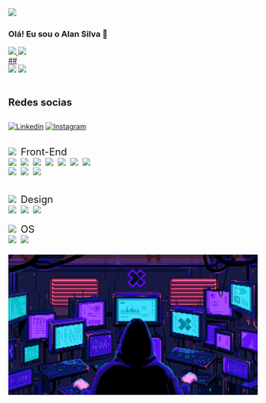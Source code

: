 <div style="display: inline-block; width: 130px;">
<img style="width:250px;" src="https://images-wixmp-ed30a86b8c4ca887773594c2.wixmp.com/f/6b40dadb-9903-4377-b45b-8fc93cec3d16/d7aa7pj-617b78e6-983a-4b32-8ef7-2c3b34a288f6.gif?token=eyJ0eXAiOiJKV1QiLCJhbGciOiJIUzI1NiJ9.eyJzdWIiOiJ1cm46YXBwOjdlMGQxODg5ODIyNjQzNzNhNWYwZDQxNWVhMGQyNmUwIiwiaXNzIjoidXJuOmFwcDo3ZTBkMTg4OTgyMjY0MzczYTVmMGQ0MTVlYTBkMjZlMCIsIm9iaiI6W1t7InBhdGgiOiJcL2ZcLzZiNDBkYWRiLTk5MDMtNDM3Ny1iNDViLThmYzkzY2VjM2QxNlwvZDdhYTdwai02MTdiNzhlNi05ODNhLTRiMzItOGVmNy0yYzNiMzRhMjg4ZjYuZ2lmIn1dXSwiYXVkIjpbInVybjpzZXJ2aWNlOmZpbGUuZG93bmxvYWQiXX0.Yuvj1lgQ3x1HnDbO0jxHdIV6wHdGXmcBgnu9cT7taeo"/>
</div>

###  Olá! Eu sou o Alan Silva 👋
<div style="display: inline-block width: 1000px" >

<div>
  <a href="https://github.com/EdiGabriel22">
  <img height="150em" src="https://github-readme-stats.vercel.app/api?username=edigabriel22&show_icons=true&theme=dracula&include_all_commits=true&count_private=true"/>
  <img height="150em" src="https://github-readme-stats.vercel.app/api/top-langs/?username=edigabriel22&layout=compact&langs_count=7&theme=dracula"/>
</div> 
  ##
 
<div> 
  <a href = "mailto:edigabrielcontato@hotmail.com" target="blank"><img src="https://img.shields.io/badge/Microsoft_Outlook-0078D4?style=for-the-badge&logo=microsoft-outlook&logoColor=white" target="blank"></a>
  <a href="https://www.linkedin.com/in/edi-gabriel/" target="blank"><img src="https://img.shields.io/badge/-LinkedIn-%230077B5?style=for-the-badge&logo=linkedin&logoColor=white" target="blank"></a> 
 
</div>

</div>
<div style="display: inline-block; width: 100%;"><br/>
    <h1 style="font-size: 20px;">Redes socias</h1>
</div>

[![Linkedin](https://img.shields.io/badge/LinkedIn-0077B5?style=for-the-badge&logo=linkedin&logoColor=white)](https://www.linkedin.com/in/alan-silva-442530204/)
[![Instagram](	https://img.shields.io/badge/Instagram-E4405F?style=for-the-badge&logo=instagram&logoColor=white)](https://www.instagram.com/alandoscriativos/)

<div>
<div><br/>
    <img style="width:30px; margin-right: 5px; text-decoration: none" src="https://camo.githubusercontent.com/f5128dd221dc39e229baac065fd162e0d37eba01cc5c620986868ec443f0eb63/68747470733a2f2f7374617469632e77696b69612e6e6f636f6f6b69652e6e65742f6c6f676f70656469612f696d616765732f322f32392f4d6963726f736f66745f5061696e745f4c6f676f5f253238313939382d323030312532395f253238416c7465726e61746976652532392e706e672f7265766973696f6e2f6c61746573742f7363616c652d746f2d77696474682d646f776e2f3235303f63623d3230323030383232323332363237"> <a style="text-decoration:none; font-size: 20px;">Front-End</a>
    <div style="display: flex; position: relative; width:100%">
<div style="display: inline-block; width: 600px">
    <img style="display: inline-block; margin-right: 5px"src="https://camo.githubusercontent.com/a45e830af871724261e20c06728e743099389d5db1a5614518eab84660e488f8/68747470733a2f2f696d672e736869656c64732e696f2f62616467652f48544d4c352d4533344632363f266c6f676f3d68746d6c35266c6f676f436f6c6f723d7768697465"/> 
    <img style="display: inline-block; margin-right: 5px"src="https://camo.githubusercontent.com/1b0ac17b21c4f92c8a9cf08cb05ac9dcf9ce46a070293fb6a114360cabc0cfd2/68747470733a2f2f696d672e736869656c64732e696f2f62616467652f435353332d3135373242363f266c6f676f3d63737333266c6f676f436f6c6f723d7768697465"/> 
    <img style="display: inline-block; margin-right: 5px"src="https://camo.githubusercontent.com/c84c813999c8c18aa258d69445840454605508a0ddacac7c23d739f8e2aac9ef/68747470733a2f2f696d672e736869656c64732e696f2f62616467652f536173732d4343363639393f266c6f676f3d73617373266c6f676f436f6c6f723d7768697465"/> 
     <img style="display: inline-block; margin-right: 5px"src="https://camo.githubusercontent.com/7be2168caff6f078b885cac3cacf0bdb536198a0010ba807b3165524d687b836/68747470733a2f2f696d672e736869656c64732e696f2f62616467652f4a6176615363726970742d3332333333303f266c6f676f3d6a617661736372697074266c6f676f436f6c6f723d463744463145"/> 
     <img style="display: inline-block; margin-right: 5px"src="https://camo.githubusercontent.com/eb3c927a5399788c40aac3275995a1193067f664e197de2b57140835a8aad481/68747470733a2f2f696d672e736869656c64732e696f2f62616467652f547970655363726970742d3030374143433f266c6f676f3d74797065736372697074266c6f676f436f6c6f723d7768697465"/> 
     <img style="display: inline-block; margin-right: 5px"src="https://camo.githubusercontent.com/6ed08155432e8067723016bff7259abcec0053afc8324e78b2d5081d9a24fd60/68747470733a2f2f696d672e736869656c64732e696f2f62616467652f52656163742d3230323332413f266c6f676f3d7265616374266c6f676f436f6c6f723d363144414642"/> 
     <img style="display: inline-block; margin-right: 5px"src="https://camo.githubusercontent.com/52c8261df97f0cc05fe0881a0ee6a7fce522dd4eea055eabe3e820cf2bf0411a/68747470733a2f2f696d672e736869656c64732e696f2f62616467652f52656163745f4e61746976652d3230323332413f266c6f676f3d7265616374266c6f676f436f6c6f723d363144414642"/><br/> 
     <img style="display: inline-block; margin-right: 5px"src="https://camo.githubusercontent.com/c07dda27d234641c820e8c1f19d8c7f96b80dbc0d056121d0d7df82442715762/68747470733a2f2f696d672e736869656c64732e696f2f62616467652f426f6f7473747261702d3536334437433f266c6f676f3d626f6f747374726170266c6f676f436f6c6f723d7768697465"/>
      <img style="display: inline-block; margin-right: 5px"src="https://camo.githubusercontent.com/d6a84c274a5596e2bae9a20d90026f8d06dfd7f55d9074ce93f458b7a62d7664/68747470733a2f2f696d672e736869656c64732e696f2f62616467652f5461696c77696e645f4353532d3338423241433f266c6f676f3d7461696c77696e642d637373266c6f676f436f6c6f723d7768697465"/>
      <img style="display: inline-block; margin-right: 5px"src="https://camo.githubusercontent.com/a086db88ad9910244211d76f944f9ce294aaeb416517a39dc1fe67e8294c2bc7/68747470733a2f2f696d672e736869656c64732e696f2f62616467652f5675652e6a732d3335343935453f266c6f676f3d767565646f746a73266c6f676f436f6c6f723d344643303844"/>
</div>
</div>
</div>
</div>
<br/>

<div><br/>
    <img style="width:30px; margin-right: 5px; text-decoration: none" src="https://em-content.zobj.net/thumbs/120/facebook/327/paintbrush_1f58c-fe0f.png"> <a style="text-decoration:none; font-size: 20px;">Design</a>
</div>
<div style="display: flex">
<div style="display: inline-block; width: 600px">
    <img style="display: inline-block; margin-right: 5px"src="https://aleen42.github.io/badges/src/photoshop.svg"/> 
    <img style="display: inline-block; margin-right: 5px"src="https://aleen42.github.io/badges/src/after_effects.svg"/> 
    <img style="display: inline-block; margin-right: 5px; width: 65px"src="https://img.shields.io/badge/Figma-F24E1E?style=for-the-badge&logo=figma&logoColor=white"/> 
</div>
</div>        

<div><br/>
    <img style="width:30px; margin-right: 5px; text-decoration: none" src="https://camo.githubusercontent.com/79f1160345ad6e162555346902e85721962ace244babfb8323b5c601da251d2f/68747470733a2f2f77696e393869636f6e732e616c65786d6575622e636f6d2f69636f6e732f706e672f6d735f646f732d312e706e67"> <a style="text-decoration:none; font-size: 20px;">OS</a>
</div>
<div style="display: flex">
<div style="display: inline-block; width: 600px">
    <img style="display: inline-block; margin-right: 5px"src="https://camo.githubusercontent.com/c4b28191b72f946aa9ef9568198fa296211cc43c028ffcb492af90c6dc838486/68747470733a2f2f696d672e736869656c64732e696f2f62616467652f5562756e74752d4539353432303f266c6f676f3d7562756e7475266c6f676f436f6c6f723d7768697465"/> 
    <img style="display: inline-block; margin-right: 5px; width: 65px"src="https://camo.githubusercontent.com/b18a6fc4a352d7275e15b91117475052e174714724ae2025b4526aee07041616/68747470733a2f2f696d672e736869656c64732e696f2f62616467652f57696e646f77732d3030333339393f266c6f676f3d77696e646f77732d7870266c6f676f436f6c6f723d7768697465"/> 
</div>
</div>
<div style="margin-top: 20px;">
    <img src="https://raw.githubusercontent.com/vcctm/vcctm/main/x-teambg.gif"/>
</div>    




